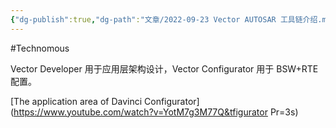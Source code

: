 ```yaml
---
{"dg-publish":true,"dg-path":"文章/2022-09-23 Vector AUTOSAR 工具链介绍.md","permalink":"/文章/2022-09-23 Vector AUTOSAR 工具链介绍/","dgEnableSearch":"true"}
---
```


#Technomous 

Vector Developer 用于应用层架构设计，Vector Configurator 用于 BSW+RTE 配置。

[The application area of Davinci Configurator](https://www.youtube.com/watch?v=YotM7g3M77Q&tfigurator Pr=3s) 